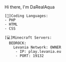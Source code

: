 Hi there, I'm DaRealAqua

```
[💾]Coding Languages: 
- PHP
- HTML
- CSS

[💻]Minecraft Servers:
  BEDROCK:
    Levania Network: OWNER
     - IP: play.levania.eu
     - PORT: 19132
```  
